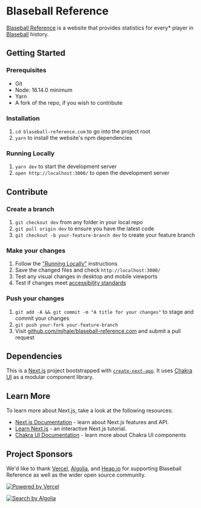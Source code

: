 # Blaseball Reference

[Blaseball Reference](https://blaseball-reference.com) is a website that provides statistics for every\* player in [Blaseball](https://www.blaseball.com) history.

## Getting Started

### Prerequisites

- Git
- Node: 16.14.0 minimum
- Yarn
- A fork of the repo, if you wish to contribute

### Installation

1. `cd blaseball-reference.com` to go into the project root
1. `yarn` to install the website's npm dependencies

### Running Locally

1. `yarn dev` to start the development server
1. `open http://localhost:3000/` to open the development server

## Contribute

### Create a branch

1. `git checkout dev` from any folder in your local repo
1. `git pull origin dev` to ensure you have the latest code
1. `git checkout -b your-feature-branch dev` to create your feature branch

### Make your changes

1. Follow the ["Running Locally"](#running-locally) instructions
1. Save the changed files and check `http://localhost:3000/`
1. Test any visual changes in desktop and mobile viewports
1. Test if changes meet [accessibility standards](https://www.a11yproject.com/checklist/)

### Push your changes

1. `git add -A && git commit -m "A title for your changes"` to stage and commit your changes
1. `git push your-fork your-feature-branch`
1. Visit [github.com/mjhale/blaseball-reference.com](https://github.com/mjhale/blaseball-reference.com) and submit a pull request

## Dependencies

This is a [Next.js](https://nextjs.org/) project bootstrapped with [`create-next-app`](https://github.com/vercel/next.js/tree/canary/packages/create-next-app). It uses [Chakra UI](https://next.chakra-ui.com/) as a modular component library.

## Learn More

To learn more about Next.js, take a look at the following resources:

- [Next.js Documentation](https://nextjs.org/docs) - learn about Next.js features and API.
- [Learn Next.js](https://nextjs.org/learn) - an interactive Next.js tutorial.
- [Chakra UI Documentation](https://next.chakra-ui.com/) - learn more about Chakra UI components

## Project Sponsors

We'd like to thank [Vercel](https://vercel.com/?utm_source=blaseball-reference-com&utm_campaign=oss), [Algolia](https://algolia.com), and [Heap.io](https://heap.io/?utm_source=badge) for supporting Blaseball Reference as well as the wider open source community.

[![Powered by Vercel](./public/powered-by-vercel.svg)](https://vercel.com/?utm_source=blaseball-reference-com&utm_campaign=oss)

[![Search by Algolia](./public/search-by-algolia.svg)](https://algolia.com)
